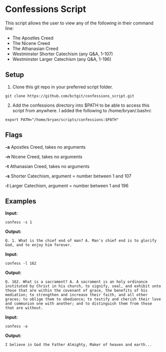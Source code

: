 # Confessions Script

This script allows the user to view any of the following in their command line:
* The Apostles Creed
* The Nicene Creed
* The Athanasian Creed
* Westminster Shorter Catechism (any Q&A, 1-107)
* Westminster Larger Catechism (any Q&A, 1-196)

## Setup

1. Clone this git repo in your preferred script folder.

`git clone https://github.com/bctgit/confessions_script.git`

2. Add the confessions directory into $PATH to be able to access this script from anywhere. I added the following to /home/bryan/.bashrc

`export PATH="/home/bryan/scripts/confessions:$PATH"`

## Flags

**-a**
	Apostles Creed, takes no arguments

**-n**
	Nicene Creed, takes no arguments

**-t**
	Athanasian Creed, takes no arguments

**-s**
	Shorter Catechism, argument = number between 1 and 107

**-l**
	Larger Catechism, argument = number between 1 and 196

## Examples

**Input:**

`confess -s 1`

**Output:**

`Q. 1. What is the chief end of man?
A. Man's chief end is to glorify God, and to enjoy him forever.`

**Input:**

`confess -l 162`

**Output:**

`Q. 162. What is a sacrament?
A. A sacrament is an holy ordinance instituted by Christ in his church, to signify, seal, and exhibit unto those that are within the covenant of grace, the benefits of his mediation; to strengthen and increase their faith, and all other graces; to oblige them to obedience; to testify and cherish their love and communion one with another; and to distinguish them from those that are without.`

**Input:**

`confess -a`

**Output:**

`I believe in God the Father Almighty,
  Maker of heaven and earth...`
